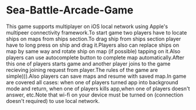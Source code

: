 # Sea-Battle-Arcade-Game
This game supports multiplayer on iOS local network using Apple's multipeer connectivity framework.To start game two players have to locate ships on maps from ships section.To drag ship from ships section player have to long press on ship and drag it.Players also can replace ships on map by same way and rotate ship on map (if possible) tapping on it.Also players can use autocomplete button to complete map automatically.After this one of players starts game and another player joins to the game recieving joining request from player.The rules of the game are simple))).Also players can save maps and resume with saved map.In game are covered all cases: when one of players turned app into background mode and return, when one of players kills app,when one of players doesn't answer, etc.Note that wi-fi on your device must be turned on (connection doesn't required) to use local network.
